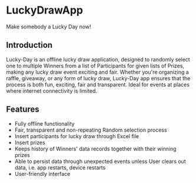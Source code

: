 # LuckyDrawApp
Make somebody a Lucky Day now!

## Introduction
Lucky-Day is an offline lucky draw application, designed to randomly select one to multiple Winners from a list of Participants for given lists of Prizes, making any lucky draw event exciting and fair. Whether you're organizing a raffle, giveaway, or any form of lucky draw, Lucky-Day app ensures that the process is both fun, exciting, fair and transparent. Ideal for events at places where internet connectivity is limited.

## Features
- Fully offline functionality
- Fair, transparent and non-repeating Random selection process
- Insert participants for lucky draw through Excel file
- Insert prizes
- Keeps history of Winners' data records together with their winning prizes
- Able to persist data through unexpected events unless User clears out data, i.e. app restarts, device restarts
- User-friendly interface

